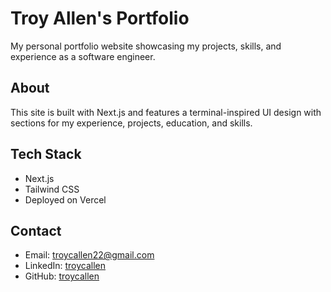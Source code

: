 # Troy Allen's Portfolio

My personal portfolio website showcasing my projects, skills, and experience as a software engineer.

## About

This site is built with Next.js and features a terminal-inspired UI design with sections for my experience, projects, education, and skills.

## Tech Stack

- Next.js
- Tailwind CSS
- Deployed on Vercel

## Contact

- Email: troycallen22@gmail.com
- LinkedIn: [troycallen](https://linkedin.com/in/troycallen)
- GitHub: [troycallen](https://github.com/troycallen)
